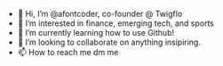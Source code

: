 - 👋 Hi, I’m @afontcoder, co-founder @ Twigflo
- 👀 I’m interested in finance, emerging tech, and sports
- 🌱 I’m currently learning how to use Github!
- 💞️ I’m looking to collaborate on anything insipiring.
- 📫 How to reach me dm me

<!---
afontcoder/afontcoder is a ✨ special ✨ repository because its `README.md` (this file) appears on your GitHub profile.
You can click the Preview link to take a look at your changes.
--->
